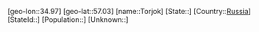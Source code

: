 ﻿---
location: [57.03,34.97]
type: City
tags:
- geo/City


SpocWebEntityId: 34911
isDeleted: false
confidential: public

---
[geo-lon::34.97]
[geo-lat::57.03]
[name::Torjok]
[State::]
[Country::[Russia](geo/Continent/Europe/Russia.md)]
[StateId::]
[Population::]
[Unknown::]

